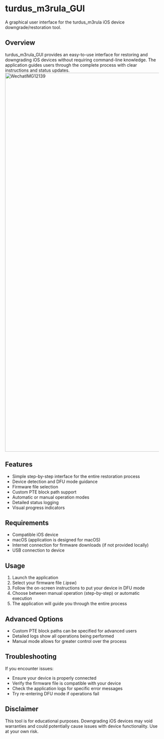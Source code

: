 # turdus_m3rula_GUI

A graphical user interface for the turdus_m3rula iOS device downgrade/restoration tool.

## Overview

turdus_m3rula_GUI provides an easy-to-use interface for restoring and downgrading iOS devices without requiring
command-line knowledge. The application guides users through the complete process with clear instructions and status
updates.
<img width="1236" alt="WechatIMG12139" src="https://github.com/user-attachments/assets/4f10e128-b5f3-4641-8df0-6cebf7913e21" />


## Features

- Simple step-by-step interface for the entire restoration process
- Device detection and DFU mode guidance
- Firmware file selection
- Custom PTE block path support
- Automatic or manual operation modes
- Detailed status logging
- Visual progress indicators

## Requirements

- Compatible iOS device
- macOS (application is designed for macOS)
- Internet connection for firmware downloads (if not provided locally)
- USB connection to device

## Usage

1. Launch the application
2. Select your firmware file (.ipsw)
3. Follow the on-screen instructions to put your device in DFU mode
4. Choose between manual operation (step-by-step) or automatic execution
5. The application will guide you through the entire process

## Advanced Options

- Custom PTE block paths can be specified for advanced users
- Detailed logs show all operations being performed
- Manual mode allows for greater control over the process

## Troubleshooting

If you encounter issues:

- Ensure your device is properly connected
- Verify the firmware file is compatible with your device
- Check the application logs for specific error messages
- Try re-entering DFU mode if operations fail

## Disclaimer

This tool is for educational purposes. Downgrading iOS devices may void warranties and could potentially cause issues
with device functionality. Use at your own risk.
